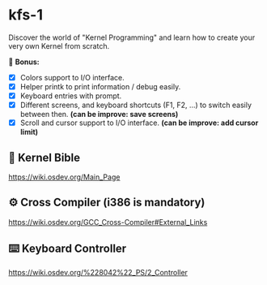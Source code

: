 # kfs-1
Discover the world of "Kernel Programming" and learn how to create your very own Kernel from scratch.

🎁 **Bonus:**
- [x] Colors support to I/O interface.
- [x] Helper printk to print information / debug easily.
- [x] Keyboard entries with prompt.
- [x] Different screens, and keyboard shortcuts (F1, F2, ...) to switch easily between then. **(can be improve: save screens)**
- [x] Scroll and cursor support to I/O interface. **(can be improve: add cursor limit)**

## 📖 Kernel Bible
https://wiki.osdev.org/Main_Page

## ⚙️ Cross Compiler (i386 is mandatory)
https://wiki.osdev.org/GCC_Cross-Compiler#External_Links

## ⌨️ Keyboard Controller
https://wiki.osdev.org/%228042%22_PS/2_Controller
